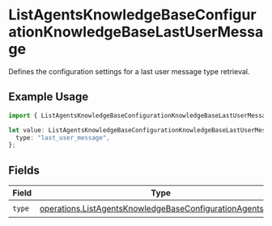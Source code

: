# ListAgentsKnowledgeBaseConfigurationKnowledgeBaseLastUserMessage

Defines the configuration settings for a last user message type retrieval.

## Example Usage

```typescript
import { ListAgentsKnowledgeBaseConfigurationKnowledgeBaseLastUserMessage } from "@orq-ai/node/models/operations";

let value: ListAgentsKnowledgeBaseConfigurationKnowledgeBaseLastUserMessage = {
  type: "last_user_message",
};
```

## Fields

| Field                                                                                                                                  | Type                                                                                                                                   | Required                                                                                                                               | Description                                                                                                                            |
| -------------------------------------------------------------------------------------------------------------------------------------- | -------------------------------------------------------------------------------------------------------------------------------------- | -------------------------------------------------------------------------------------------------------------------------------------- | -------------------------------------------------------------------------------------------------------------------------------------- |
| `type`                                                                                                                                 | [operations.ListAgentsKnowledgeBaseConfigurationAgentsType](../../models/operations/listagentsknowledgebaseconfigurationagentstype.md) | :heavy_check_mark:                                                                                                                     | N/A                                                                                                                                    |